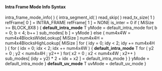 #### Intra Frame Mode Info Syntax

<div class="syntax">
intra_frame_mode_info( ) {
    intra_segment_id( )
    read_skip( )
    read_tx_size( 1 )
    refFrame[ 0 ] = INTRA_FRAME
    refFrame[ 1 ] = NONE
    is_inter = 0
    if ( MiSize >= BLOCK_8X8 ) {
        <b>default_intra_mode</b>                                             T
        yMode = default_intra_mode
        for( b = 0; b < 4; b++ )
            sub_modes[ b ] = yMode
    } else {
        num4x4W = num4x4BlocksWideLookup[ MiSize ]
        num4x4H = num4x4BlocksHighLookup[ MiSize ]
        for ( idy = 0; idy < 2; idy += num4x4H ) {
            for ( idx = 0; idx < 2; idx += num4x4W ) {
                <b>default_intra_mode</b>                                     T
                for ( y2 = 0 ; y2 < num4x4H ; y2++ )
                    for( x2 = 0 ; x2 < num4x4W ; x2++ )
                        sub_modes[ (idy + y2) * 2 + idx + x2 ] = default_intra_mode
            }
        }
        yMode = default_intra_mode
    }
    <b>default_uv_mode</b>                                                    T
    uvMode = default_uv_mode
}

</div>
